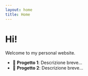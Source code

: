 ```yaml
---
layout: home
title: Home
---
```


# Hi!

Welcome to my personal website.

- 🎯 **Progetto 1**: Descrizione breve…
- 🚀 **Progetto 2**: Descrizione breve…